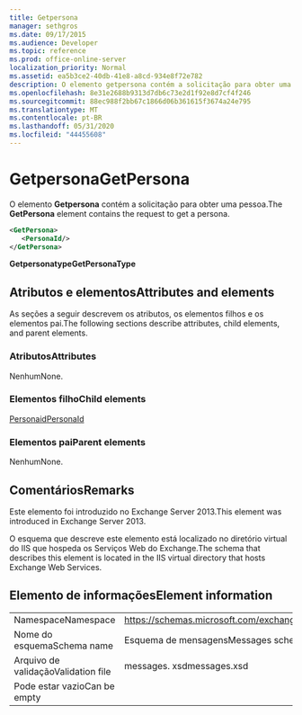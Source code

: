 ```yaml
---
title: Getpersona
manager: sethgros
ms.date: 09/17/2015
ms.audience: Developer
ms.topic: reference
ms.prod: office-online-server
localization_priority: Normal
ms.assetid: ea5b3ce2-40db-41e8-a8cd-934e8f72e782
description: O elemento getpersona contém a solicitação para obter uma pessoa.
ms.openlocfilehash: 8e31e2688b9313d7db6c73e2d1f92e8d7cf4f246
ms.sourcegitcommit: 88ec988f2bb67c1866d06b361615f3674a24e795
ms.translationtype: MT
ms.contentlocale: pt-BR
ms.lasthandoff: 05/31/2020
ms.locfileid: "44455608"
---
```

# <a name="getpersona"></a><span data-ttu-id="77737-103">Getpersona</span><span class="sxs-lookup"><span data-stu-id="77737-103">GetPersona</span></span>

<span data-ttu-id="77737-104">O elemento **Getpersona** contém a solicitação para obter uma pessoa.</span><span class="sxs-lookup"><span data-stu-id="77737-104">The **GetPersona** element contains the request to get a persona.</span></span> 
  
```XML
<GetPersona>
   <PersonaId/>
</GetPersona>
```

 <span data-ttu-id="77737-105">**Getpersonatype**</span><span class="sxs-lookup"><span data-stu-id="77737-105">**GetPersonaType**</span></span>
## <a name="attributes-and-elements"></a><span data-ttu-id="77737-106">Atributos e elementos</span><span class="sxs-lookup"><span data-stu-id="77737-106">Attributes and elements</span></span>

<span data-ttu-id="77737-107">As seções a seguir descrevem os atributos, os elementos filhos e os elementos pai.</span><span class="sxs-lookup"><span data-stu-id="77737-107">The following sections describe attributes, child elements, and parent elements.</span></span>
  
### <a name="attributes"></a><span data-ttu-id="77737-108">Atributos</span><span class="sxs-lookup"><span data-stu-id="77737-108">Attributes</span></span>

<span data-ttu-id="77737-109">Nenhum</span><span class="sxs-lookup"><span data-stu-id="77737-109">None.</span></span>
  
### <a name="child-elements"></a><span data-ttu-id="77737-110">Elementos filho</span><span class="sxs-lookup"><span data-stu-id="77737-110">Child elements</span></span>

[<span data-ttu-id="77737-111">Personaid</span><span class="sxs-lookup"><span data-stu-id="77737-111">PersonaId</span></span>](personaid.md)
  
### <a name="parent-elements"></a><span data-ttu-id="77737-112">Elementos pai</span><span class="sxs-lookup"><span data-stu-id="77737-112">Parent elements</span></span>

<span data-ttu-id="77737-113">Nenhum</span><span class="sxs-lookup"><span data-stu-id="77737-113">None.</span></span>
  
## <a name="remarks"></a><span data-ttu-id="77737-114">Comentários</span><span class="sxs-lookup"><span data-stu-id="77737-114">Remarks</span></span>

<span data-ttu-id="77737-115">Este elemento foi introduzido no Exchange Server 2013.</span><span class="sxs-lookup"><span data-stu-id="77737-115">This element was introduced in Exchange Server 2013.</span></span>
  
<span data-ttu-id="77737-116">O esquema que descreve este elemento está localizado no diretório virtual do IIS que hospeda os Serviços Web do Exchange.</span><span class="sxs-lookup"><span data-stu-id="77737-116">The schema that describes this element is located in the IIS virtual directory that hosts Exchange Web Services.</span></span>
  
## <a name="element-information"></a><span data-ttu-id="77737-117">Elemento de informações</span><span class="sxs-lookup"><span data-stu-id="77737-117">Element information</span></span>

|||
|:-----|:-----|
|<span data-ttu-id="77737-118">Namespace</span><span class="sxs-lookup"><span data-stu-id="77737-118">Namespace</span></span>  <br/> |https://schemas.microsoft.com/exchange/services/2006/messages  <br/> |
|<span data-ttu-id="77737-119">Nome do esquema</span><span class="sxs-lookup"><span data-stu-id="77737-119">Schema name</span></span>  <br/> |<span data-ttu-id="77737-120">Esquema de mensagens</span><span class="sxs-lookup"><span data-stu-id="77737-120">Messages schema</span></span>  <br/> |
|<span data-ttu-id="77737-121">Arquivo de validação</span><span class="sxs-lookup"><span data-stu-id="77737-121">Validation file</span></span>  <br/> |<span data-ttu-id="77737-122">messages. xsd</span><span class="sxs-lookup"><span data-stu-id="77737-122">messages.xsd</span></span>  <br/> |
|<span data-ttu-id="77737-123">Pode estar vazio</span><span class="sxs-lookup"><span data-stu-id="77737-123">Can be empty</span></span>  <br/> ||
   

